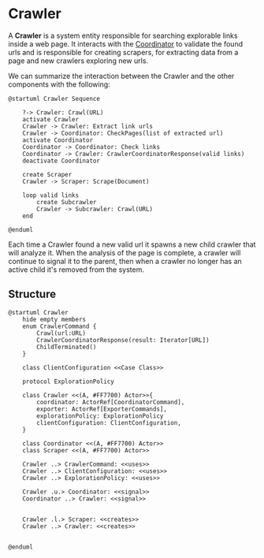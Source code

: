 # Crawler

A **Crawler** is a system entity responsible for searching explorable links inside a web page. It interacts with the 
[Coordinator](Coordinator.md) to validate the found urls and is responsible for creating scrapers, for extracting data from a page
and new crawlers exploring new urls.

We can summarize the interaction between the Crawler and the other components with the following:
```plantuml
@startuml Crawler Sequence
 
    ?-> Crawler: Crawl(URL)
    activate Crawler
    Crawler -> Crawler: Extract link urls 
    Crawler -> Coordinator: CheckPages(list of extracted url)
    activate Coordinator
    Coordinator -> Coordinator: Check links
    Coordinator -> Crawler: CrawlerCoordinatorResponse(valid links)
    deactivate Coordinator
    
    create Scraper
    Crawler -> Scraper: Scrape(Document)
    
    loop valid links
        create Subcrawler
        Crawler -> Subcrawler: Crawl(URL)
    end

@enduml
```

Each time a Crawler found a new valid url it spawns a new child crawler that will analyze it. When the analysis of the page 
is complete, a crawler will continue to signal it to the parent, then when a crawler no longer has an active child
it's removed from the system.

## Structure

```plantuml
@startuml Crawler
    hide empty members
    enum CrawlerCommand {
        Crawl(url:URL)
        CrawlerCoordinatorResponse(result: Iterator[URL])
        ChildTerminated()
    }
    
    class ClientConfiguration <<Case Class>>
    
    protocol ExplorationPolicy
    
    class Crawler <<(A, #FF7700) Actor>>{
        coordinator: ActorRef[CoordinatorCommand],
        exporter: ActorRef[ExporterCommands],
        explorationPolicy: ExplorationPolicy
        clientConfiguration: ClientConfiguration,
    }
    
    class Coordinator <<(A, #FF7700) Actor>>
    class Scraper <<(A, #FF7700) Actor>>
    
    Crawler ..> CrawlerCommand: <<uses>>
    Crawler ..> ClientConfiguration: <<uses>>
    Crawler ..> ExplorationPolicy: <<uses>>
    
    Crawler .u.> Coordinator: <<signal>>
    Coordinator ..> Crawler: <<signal>>
    
    
    Crawler .l.> Scraper: <<creates>>
    Crawler ..> Crawler: <<creates>>
    
    
@enduml
```
